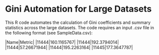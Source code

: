 # Gini Automation for Large Datasets
This R code automates the calculation of Gini coefficients and summary statistics across the large datasets. The code requires an input .csv file in the following format (see SampleData.csv):

|Name|Metric|
|11444|160.1165767|
|11444|192.3794014|
|11444|57.26671944|
|11444|195.2263164|
|11445|177.3647787|
